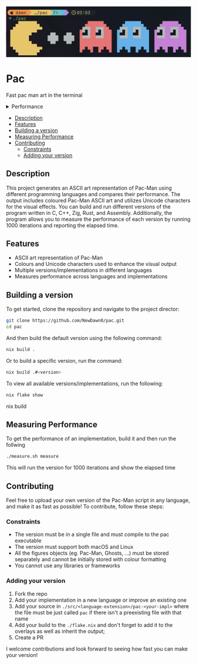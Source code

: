 ![pac](./.github/pac.png)

# Pac

Fast pac man art in the terminal

<details>
<summary>Performance</summary>

![performance](./.github/perf.png)

</details>

<!-- vim-markdown-toc GFM -->

* [Description](#description)
* [Features](#features)
* [Building a version](#building-a-version)
* [Measuring Performance](#measuring-performance)
* [Contributing](#contributing)
    * [Constraints](#constraints)
    * [Adding your version](#adding-your-version)

<!-- vim-markdown-toc -->

## Description

This project generates an ASCII art representation of Pac-Man using different programming languages and compares their performance. The output includes coloured Pac-Man ASCII art and utilizes Unicode characters for the visual effects. You can build and run different versions of the program written in C, C++, Zig, Rust, and Assembly. Additionally, the program allows you to measure the performance of each version by running 1000 iterations and reporting the elapsed time.

## Features

- ASCII art representation of Pac-Man
- Colours and Unicode characters used to enhance the visual output
- Multiple versions/implementations in different languages
- Measures performance across languages and implementations

## Building a version

To get started, clone the repository and navigate to the project director:

```bash
git clone https://github.com/NewDawn0/pac.git
cd pac
```

And then build the default version using the following command:

```bash
nix build .
```

Or to build a specific version, run the command:

```bash
nix build .#<version>
```

To view all available versions/implementations, run the following:

```bash
nix flake show
```

nix build

## Measuring Performance

To get the performance of an implementation, build it and then run the follwing

```bash
./measure.sh measure
```

This will run the version for 1000 iterations and show the elapsed time

## Contributing

Feel free to upload your own version of the Pac-Man script in any language, and make it as fast as possible! To contribute, follow these steps:

### Constraints

- The version must be in a single file and must compile to the pac executable
- The version must support both macOS and Linux
- All the figures objects (eg. Pac-Man, Ghosts, ...) must be stored separately and cannot be initially stored with colour formatting
- You cannot use any libraries or frameworks

### Adding your version

1. Fork the repo
2. Add your implementation in a new language or improve an existing one
3. Add your source in `./src/<language-extension>/pac-<your-impl>` where the file must be just called `pac` if there isn't a preexisting file with that name
4. Add your build to the `./flake.nix` and don't forget to add it to the overlays as well as inherit the output;
5. Create a PR

I welcome contributions and look forward to seeing how fast you can make your version!

